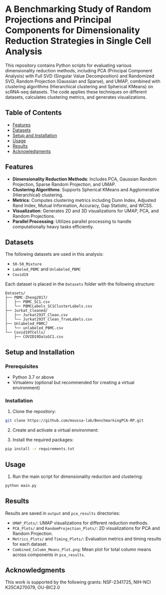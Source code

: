 # A Benchmarking Study of Random Projections and Principal Components for Dimensionality Reduction Strategies in Single Cell Analysis

This repository contains Python scripts for evaluating various dimensionality reduction methods, including PCA (Principal Component Analysis) with Full SVD (Singular Value Decomposition) and Randomized SVD, Random Projection (Gaussian and Sparse), and UMAP, combined with clustering algorithms (Hierarchical clustering and Spherical KMeans) on scRNA-seq datasets. The code applies these techniques on different datasets, calculates clustering metrics, and generates visualizations.

## Table of Contents
- [Features](#features)
- [Datasets](#datasets)
- [Setup and Installation](#setup-and-installation)
- [Usage](#usage)
- [Results](#results)
- [Acknowledgments](#acknowledgments)

## Features

- **Dimensionality Reduction Methods**: Includes PCA, Gaussian Random Projection, Sparse Random Projection, and UMAP.
- **Clustering Algorithms**: Supports Spherical KMeans and Agglomerative (Hierarchical) clustering.
- **Metrics**: Computes clustering metrics including Dunn Index, Adjusted Rand Index, Mutual Information, Accuracy, Gap Statistic, and WCSS.
- **Visualization**: Generates 2D and 3D visualizations for UMAP, PCA, and Random Projections.
- **Parallel Processing**: Utilizes parallel processing to handle computationally heavy tasks efficiently.

## Datasets

The following datasets are used in this analysis:
- `50-50_Mixture`
- `Labeled_PBMC` and `Unlabeled_PBMC`
- `Covid19`

Each dataset is placed in the `Datasets` folder with the following structure:

```
Datasets/
├── PBMC-Zheng2017/
│   ├── PBMC_SC1.csv
│   └── PBMCLabels_SC1ClusterLabels.csv
├── Jurkat_Cleaned/
│   ├── Jurkat293T_Clean.csv
│   └── Jurkat293T_Clean_TrueLabels.csv
├── Unlabeled_PBMC/
│   └── unlabeled_PBMC.csv
└── Covid19TCells/
    ├── COVID19DataSC1.csv
```

## Setup and Installation

### Prerequisites

- Python 3.7 or above
- Virtualenv (optional but recommended for creating a virtual environment)

### Installation

1. Clone the repository:
   
```bash
git clone https://github.com/moussa-lab/BenchmarkingPCA-RP.git
```

2. Create and activate a virtual environment:

3. Install the required packages:
```bash
pip install -r requirements.txt
```
## Usage

1. Run the main script for dimensionality reduction and clustering:
```bash
python main.py
```
## Results

Results are saved in `output` and `pca_results` directories:
- `UMAP_Plots/`: UMAP visualizations for different reduction methods.
- `PCA_Plots/` and `RandomProjection_Plots/`: 2D visualizations for PCA and Random Projection.
- `Metrics_Plots/` and `Timing_Plots/`: Evaluation metrics and timing results for each dataset.
- `Combined_Column_Means_Plot.png`: Mean plot for total column means across components in `pca_results`.

## Acknowledgments
This work is supported by the following grants: NSF-2341725, NIH-NCI K25CA270079, OU-BIC2.0

